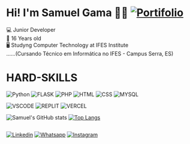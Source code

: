 # Hi! I'm Samuel Gama 👋🏻 [![Portifolio](https://img.shields.io/website-up-down-green-red/http/monip.org.svg)](https://samuelfox30.github.io/)

💻 Junior Developer <br>
👤 16 Years old <br>
🖥️ Studyng Computer Technology at IFES Institute <br>
......(Cursando Técnico em Informática no IFES - Campus Serra, ES) <br>

##

# HARD-SKILLS

![Python](https://img.shields.io/badge/Python-3776AB?style=for-the-badge&logo=python&logoColor=white)
![FLASK](https://img.shields.io/badge/Flask-000000?style=for-the-badge&logo=flask&logoColor=white)
![PHP](https://img.shields.io/badge/PHP-777BB4?style=for-the-badge&logo=php&logoColor=white)
![HTML](https://img.shields.io/badge/HTML5-E34F26?style=for-the-badge&logo=html5&logoColor=white)
![CSS](https://img.shields.io/badge/CSS3-1572B6?style=for-the-badge&logo=css3&logoColor=white)
![MYSQL](https://img.shields.io/badge/MySQL-00000F?style=for-the-badge&logo=mysql&logoColor=white)

![VSCODE](https://img.shields.io/badge/Visual_Studio_Code-0078D4?style=for-the-badge&logo=visual%20studio%20code&logoColor=white)
![REPLIT](https://img.shields.io/badge/replit-667881?style=for-the-badge&logo=replit&logoColor=white)
![VERCEL](https://img.shields.io/badge/Vercel-000000?style=for-the-badge&logo=vercel&logoColor=white)

![Samuel's GitHub stats](https://github-readme-stats.vercel.app/api?username=Samuelfox30&show_icons=true&theme=tokyonight&rank_icon=github)
[![Top Langs](https://github-readme-stats.vercel.app/api/top-langs/?username=samuelfox30&layout=donut&theme=tokyonight)](https://github.com/anuraghazra/github-readme-stats)

##

[![Linkedin](https://img.shields.io/badge/LinkedIn-0077B5?style=for-the-badge&logo=linkedin&logoColor=white)](https://linkedin.com/in/samuel-raposo-072ab7266)
[![Whatsapp](https://img.shields.io/badge/WhatsApp-25D366?style=for-the-badge&logo=whatsapp&logoColor=white)](https://api.whatsapp.com/send/?phone=5527992297504&text&type=phone_number&app_absent=0)
[![Instagram](https://img.shields.io/badge/Instagram-E4405F?style=for-the-badge&logo=instagram&logoColor=white)](https://www.instagram.com/samuel.rgama?utm_source=qr)
